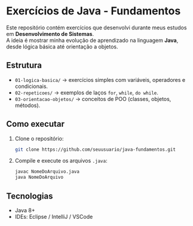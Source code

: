 # Exercícios de Java - Fundamentos

Este repositório contém exercícios que desenvolvi durante meus estudos em **Desenvolvimento de Sistemas**.  
A ideia é mostrar minha evolução de aprendizado na linguagem **Java**, desde lógica básica até orientação a objetos.

## Estrutura

- `01-logica-basica/` → exercícios simples com variáveis, operadores e condicionais.
- `02-repeticoes/` → exemplos de laços `for`, `while`, `do while`.
- `03-orientacao-objetos/` → conceitos de POO (classes, objetos, métodos).

## Como executar

1. Clone o repositório:
   ```bash
   git clone https://github.com/seuusuario/java-fundamentos.git
   ```

2. Compile e execute os arquivos `.java`:
   ```bash
   javac NomeDoArquivo.java
   java NomeDoArquivo
   ```

## Tecnologias

- Java 8+
- IDEs: Eclipse / IntelliJ / VSCode
